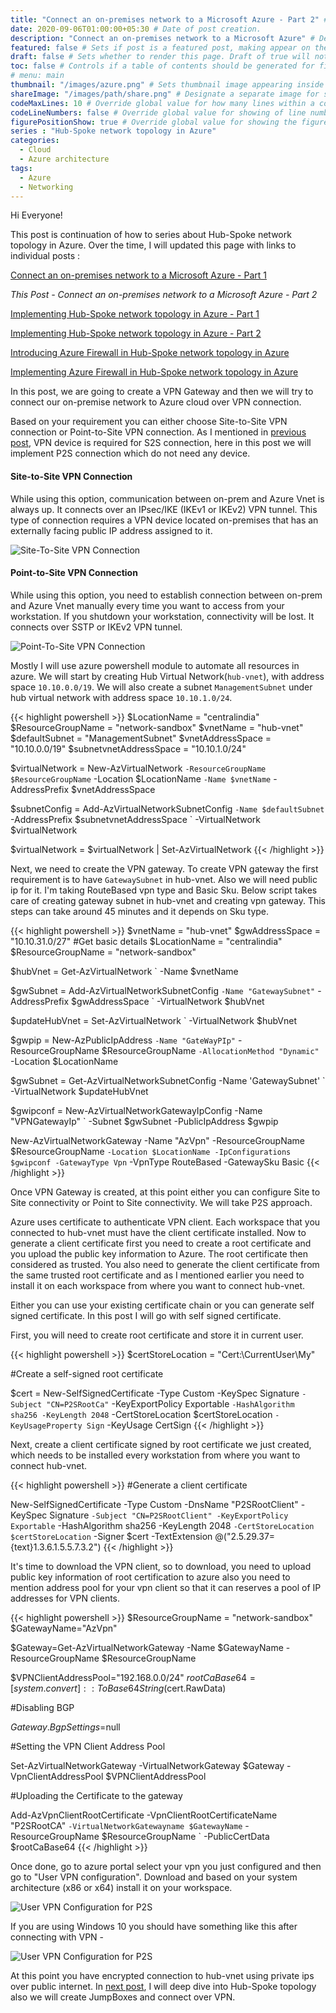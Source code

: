 ```yaml
---
title: "Connect an on-premises network to a Microsoft Azure - Part 2" # Title of the blog post.
date: 2020-09-06T01:00:00+05:30 # Date of post creation.
description: "Connect an on-premises network to a Microsoft Azure" # Description used for search engine.
featured: false # Sets if post is a featured post, making appear on the home page side bar.
draft: false # Sets whether to render this page. Draft of true will not be rendered.
toc: false # Controls if a table of contents should be generated for first-level links automatically.
# menu: main
thumbnail: "/images/azure.png" # Sets thumbnail image appearing inside card on homepage.
shareImage: "/images/path/share.png" # Designate a separate image for social media sharing.
codeMaxLines: 10 # Override global value for how many lines within a code block before auto-collapsing.
codeLineNumbers: false # Override global value for showing of line numbers within code block.
figurePositionShow: true # Override global value for showing the figure label.
series : "Hub-Spoke network topology in Azure"
categories:
  - Cloud
  - Azure architecture
tags:
  - Azure
  - Networking
---
```


Hi Everyone!

This post is continuation of how to series about Hub-Spoke network topology in Azure. Over the time, I will updated this page with links to individual posts : 


[Connect an on-premises network to a Microsoft Azure - Part 1](/post/connect-azure-with-your-on-prem-network-part-1)

_This Post - Connect an on-premises network to a Microsoft Azure - Part 2_

[Implementing Hub-Spoke network topology in Azure - Part 1](/post/implementing-hub-spoke-network-topology-in-azure-part-1)

[Implementing Hub-Spoke network topology in Azure - Part 2](/post/implementing-hub-spoke-network-topology-in-azure-part-2)

[Introducing Azure Firewall in Hub-Spoke network topology in Azure](/post/introducing-azure-firewall-in-hub-spoke-network-topology-in-azure)

[Implementing Azure Firewall in Hub-Spoke network topology in Azure](/post/implementing-azure-firewall-in-hub-spoke-network-topology-in-azure)

In this post, we are going to create a VPN Gateway and then we will try to connect our on-premise network to Azure cloud over VPN connection. 

Based on your requirement you can either choose Site-to-Site VPN connection or Point-to-Site VPN connection. As I mentioned in [previous post](/post/connect-azure-with-your-on-prem-network-part-1), VPN device is required for S2S connection, here in this post we will implement P2S connection which do not need any device. 

#### Site-to-Site VPN Connection
While using this option, communication between on-prem and Azure Vnet is always up. It connects over an IPsec/IKE (IKEv1 or IKEv2) VPN tunnel. This type of connection requires a VPN device located on-premises that has an externally facing public IP address assigned to it.


![Site-To-Site VPN Connection](/images/hub-spoke/s2s.jpg)


#### Point-to-Site VPN Connection
While using this option, you need to establish connection between on-prem and Azure Vnet manually every time you want to access from your workstation. If you shutdown your workstation, connectivity will be lost. It connects over SSTP or IKEv2 VPN tunnel.

![Point-To-Site VPN Connection](/images/hub-spoke/p2s.jpg)


Mostly I will use azure powershell module to automate all resources in azure. We will start by creating Hub Virtual Network(`hub-vnet`), with address space `10.10.0.0/19`. We will also create a subnet `ManagementSubnet` under hub virtual network with address space `10.10.1.0/24`.

{{< highlight powershell >}}
$LocationName = "centralindia"
$ResourceGroupName = "network-sandbox"
$vnetName = "hub-vnet"
$defaultSubnet = "ManagementSubnet"
$vnetAddressSpace = "10.10.0.0/19"
$subnetvnetAddressSpace = "10.10.1.0/24"

$virtualNetwork = New-AzVirtualNetwork `
                     -ResourceGroupName $ResourceGroupName `
                     -Location $LocationName `
                     -Name $vnetName `
                     -AddressPrefix $vnetAddressSpace

$subnetConfig = Add-AzVirtualNetworkSubnetConfig `
                   -Name $defaultSubnet `
                   -AddressPrefix $subnetvnetAddressSpace `
                   -VirtualNetwork $virtualNetwork


$virtualNetwork = $virtualNetwork | Set-AzVirtualNetwork
{{< /highlight >}}

Next, we need to create the VPN gateway. To create VPN gateway the first requirement is to have `GatewaySubnet` in hub-vnet. Also we will need public ip for it. I'm taking RouteBased vpn type and Basic Sku. Below script takes care of creating gateway subnet in hub-vnet and creating vpn gateway. This steps can take around 45 minutes and it depends on Sku type.


{{< highlight powershell >}}
$vnetName = "hub-vnet"
$gwAddressSpace = "10.10.31.0/27"
#Get basic details
$LocationName = "centralindia"
$ResourceGroupName = "network-sandbox"

$hubVnet = Get-AzVirtualNetwork `
              -Name $vnetName

$gwSubnet = Add-AzVirtualNetworkSubnetConfig `
                          -Name "GatewaySubnet" `
                          -AddressPrefix $gwAddressSpace `
                          -VirtualNetwork $hubVnet

$updateHubVnet = Set-AzVirtualNetwork `
                    -VirtualNetwork $hubVnet

$gwpip    = New-AzPublicIpAddress `
               -Name "GateWayPIp" `
               -ResourceGroupName $ResourceGroupName `
               -AllocationMethod "Dynamic" `
               -Location $LocationName 
               
$gwSubnet   = Get-AzVirtualNetworkSubnetConfig -Name 'GatewaySubnet' `
               -VirtualNetwork $updateHubVnet

$gwipconf = New-AzVirtualNetworkGatewayIpConfig -Name "VPNGatewayIp" `
               -Subnet $gwSubnet -PublicIpAddress $gwpip

New-AzVirtualNetworkGateway -Name "AzVpn" -ResourceGroupName $ResourceGroupName `
                            -Location $LocationName -IpConfigurations $gwipconf -GatewayType Vpn `
                            -VpnType RouteBased -GatewaySku Basic
{{< /highlight >}}

Once VPN Gateway is created, at this point either you can configure Site to Site connectivity or Point to Site connectivity. We will take P2S approach. 

Azure uses certificate to authenticate VPN client. Each workspace that you connected to hub-vnet must have the client certificate installed. Now to generate a client certificate first you need to create a root certificate and you upload the public key information to Azure. The root certificate then considered as trusted. You also need to generate the client certificate from the same trusted root certificate and as I mentioned earlier you need to install it on each workspace from where you want to connect hub-vnet.

Either you can use your existing certificate chain or you can generate self signed certificate. In this post I will go with self signed certificate.

First, you will need to create root certificate and store it in current user.

{{< highlight powershell >}}
$certStoreLocation = "Cert:\CurrentUser\My"

#Create a self-signed root certificate

$cert = New-SelfSignedCertificate -Type Custom -KeySpec Signature `
                                -Subject "CN=P2SRootCa" `
                                -KeyExportPolicy Exportable `
                                -HashAlgorithm sha256 -KeyLength 2048 `
                                -CertStoreLocation $certStoreLocation `
                                -KeyUsageProperty Sign `
                                -KeyUsage CertSign
{{< /highlight >}}

Next, create a client certificate signed by root certificate we just created, which needs to be installed every workstation from where you want to connect hub-vnet.

{{< highlight powershell >}}
#Generate a client certificate

New-SelfSignedCertificate -Type Custom -DnsName "P2SRootClient" -KeySpec Signature `
                            -Subject "CN=P2SRootClient" -KeyExportPolicy Exportable `
                            -HashAlgorithm sha256 -KeyLength 2048 `
                            -CertStoreLocation $certStoreLocation `
                            -Signer $cert -TextExtension @("2.5.29.37={text}1.3.6.1.5.5.7.3.2")
{{< /highlight >}}

It's time to download the VPN client, so to download, you need to upload public key information of root certification to azure also you need to mention address pool for your vpn client so that it can reserves a pool of IP addresses for VPN clients.

{{< highlight powershell >}}
$ResourceGroupName = "network-sandbox"
$GatewayName="AzVpn"

$Gateway=Get-AzVirtualNetworkGateway -Name $GatewayName -ResourceGroupName $ResourceGroupName

$VPNClientAddressPool="192.168.0.0/24"
$rootCaBase64 = [system.convert]::ToBase64String($cert.RawData)

#Disabling BGP

$Gateway.BgpSettings =$null

#Setting the VPN Client Address Pool

Set-AzVirtualNetworkGateway -VirtualNetworkGateway $Gateway -VpnClientAddressPool $VPNClientAddressPool

#Uploading the Certificate to the gateway

Add-AzVpnClientRootCertificate -VpnClientRootCertificateName "P2SRootCA" `
                               -VirtualNetworkGatewayname $GatewayName `
                               -ResourceGroupName $ResourceGroupName `
                               -PublicCertData $rootCaBase64
{{< /highlight >}}

Once done, go to azure portal select your vpn you just configured and then go to "User VPN configuration". Download and based on your system architecture (x86 or x64) install it on your workspace. 

![User VPN Configuration for P2S](/images/hub-spoke/user-vpn-configuration.jpg)

If you are using Windows 10 you should have something like this after connecting with VPN -

![User VPN Configuration for P2S](/images/hub-spoke/hub-vnet-vpn-connected.jpg)

At this point you have encrypted connection to hub-vnet using private ips over public internet. In [next post](/post/implementing-hub-spoke-network-topology-in-azure-part-1), I will deep dive into Hub-Spoke topology also we will create JumpBoxes and connect over VPN.



